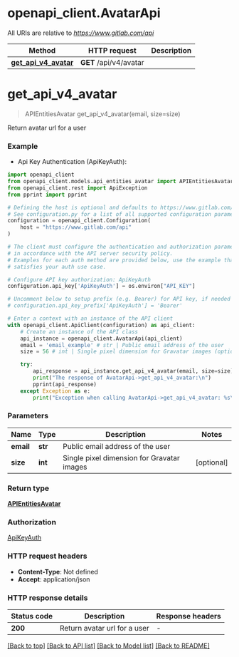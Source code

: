 # openapi_client.AvatarApi

All URIs are relative to *https://www.gitlab.com/api*

Method | HTTP request | Description
------------- | ------------- | -------------
[**get_api_v4_avatar**](AvatarApi.md#get_api_v4_avatar) | **GET** /api/v4/avatar | 


# **get_api_v4_avatar**
> APIEntitiesAvatar get_api_v4_avatar(email, size=size)



Return avatar url for a user

### Example

* Api Key Authentication (ApiKeyAuth):

```python
import openapi_client
from openapi_client.models.api_entities_avatar import APIEntitiesAvatar
from openapi_client.rest import ApiException
from pprint import pprint

# Defining the host is optional and defaults to https://www.gitlab.com/api
# See configuration.py for a list of all supported configuration parameters.
configuration = openapi_client.Configuration(
    host = "https://www.gitlab.com/api"
)

# The client must configure the authentication and authorization parameters
# in accordance with the API server security policy.
# Examples for each auth method are provided below, use the example that
# satisfies your auth use case.

# Configure API key authorization: ApiKeyAuth
configuration.api_key['ApiKeyAuth'] = os.environ["API_KEY"]

# Uncomment below to setup prefix (e.g. Bearer) for API key, if needed
# configuration.api_key_prefix['ApiKeyAuth'] = 'Bearer'

# Enter a context with an instance of the API client
with openapi_client.ApiClient(configuration) as api_client:
    # Create an instance of the API class
    api_instance = openapi_client.AvatarApi(api_client)
    email = 'email_example' # str | Public email address of the user
    size = 56 # int | Single pixel dimension for Gravatar images (optional)

    try:
        api_response = api_instance.get_api_v4_avatar(email, size=size)
        print("The response of AvatarApi->get_api_v4_avatar:\n")
        pprint(api_response)
    except Exception as e:
        print("Exception when calling AvatarApi->get_api_v4_avatar: %s\n" % e)
```



### Parameters


Name | Type | Description  | Notes
------------- | ------------- | ------------- | -------------
 **email** | **str**| Public email address of the user | 
 **size** | **int**| Single pixel dimension for Gravatar images | [optional] 

### Return type

[**APIEntitiesAvatar**](APIEntitiesAvatar.md)

### Authorization

[ApiKeyAuth](../README.md#ApiKeyAuth)

### HTTP request headers

 - **Content-Type**: Not defined
 - **Accept**: application/json

### HTTP response details

| Status code | Description | Response headers |
|-------------|-------------|------------------|
**200** | Return avatar url for a user |  -  |

[[Back to top]](#) [[Back to API list]](../README.md#documentation-for-api-endpoints) [[Back to Model list]](../README.md#documentation-for-models) [[Back to README]](../README.md)

